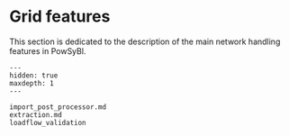 # Grid features

This section is dedicated to the description of the main network handling features in PowSyBl. 

```{toctree}
---
hidden: true
maxdepth: 1
---

import_post_processor.md
extraction.md
loadflow_validation
```
